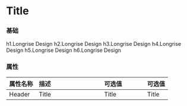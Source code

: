 <style>
  .m-title{
    margin-top:16px;
  }
</style>
# Title

<!-- start -->

### 基础

<div class="code">
  <m-title>h1.Longrise Design</m-title>
  <m-title level="h2">h2.Longrise Design</m-title>
  <m-title level="h3">h3.Longrise Design</m-title>
  <m-title level="h4">h4.Longrise Design</m-title>
  <m-title level="h5">h5.Longrise Design</m-title>
  <m-title level="h6">h6.Longrise Design</m-title>
</div>

<!-- end -->

<!-- start -->

### 属性

|属性名称|描述<div style="width:160px;"></div>|可选值<div style="width:100px;"></div>|可选值<div style="width:40px;"></div>|
|:----|:---------|:-----|:----|
|Header|Title|Title|Title|

<!-- end -->

<script>
  var previews = document.querySelectorAll('.code')
  for (var i = 0; i < previews.length; i++) {
    new Vue({
      el: previews[i]
    })
  }
</script>